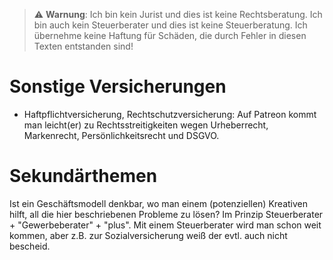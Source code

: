 > ⚠ **Warnung**: Ich bin kein Jurist und dies ist keine Rechtsberatung. Ich bin auch kein Steuerberater und dies ist keine Steuerberatung. Ich übernehme keine Haftung für Schäden, die durch Fehler in diesen Texten entstanden sind!

# Sonstige Versicherungen

* Haftpflichtversicherung, Rechtschutzversicherung: Auf Patreon kommt man leicht(er) zu Rechtsstreitigkeiten wegen Urheberrecht, Markenrecht, Persönlichkeitsrecht und DSGVO.

# Sekundärthemen

Ist ein Geschäftsmodell denkbar, wo man einem (potenziellen) Kreativen hilft, all die hier beschriebenen Probleme zu
lösen? Im Prinzip Steuerberater + "Gewerbeberater" + "plus". Mit einem Steuerberater wird man schon weit kommen, aber
z.B. zur Sozialversicherung weiß der evtl. auch nicht bescheid.
